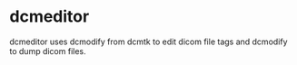 # dcmeditor

dcmeditor uses dcmodify from dcmtk to edit dicom file tags and dcmodify to dump dicom files.